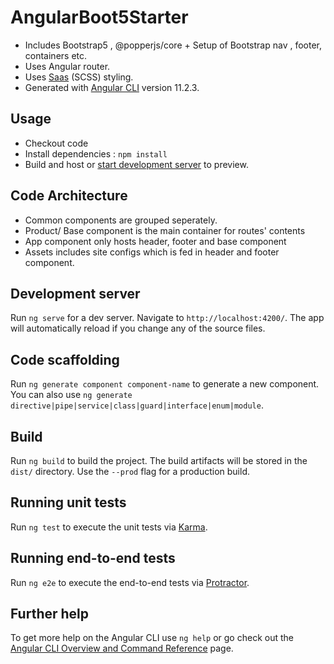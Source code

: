 # AngularBoot5Starter

* Includes Bootstrap5 , @popperjs/core + Setup of Bootstrap nav , footer, containers etc.
* Uses Angular router.
* Uses [Saas](https://sass-lang.com) (SCSS) styling.
* Generated with [Angular CLI](https://github.com/angular/angular-cli) version 11.2.3.

## Usage

* Checkout code
* Install dependencies : `npm install`
* Build and host or [start development server](#development-server) to preview.

## Code Architecture

* Common components are grouped seperately.
* Product/ Base component is the main container for routes' contents
* App component only hosts header, footer and base component
* Assets includes site configs which is fed in header and footer component.

## Development server

Run `ng serve` for a dev server. Navigate to `http://localhost:4200/`. The app will automatically reload if you change any of the source files.

## Code scaffolding

Run `ng generate component component-name` to generate a new component. You can also use `ng generate directive|pipe|service|class|guard|interface|enum|module`.

## Build

Run `ng build` to build the project. The build artifacts will be stored in the `dist/` directory. Use the `--prod` flag for a production build.

## Running unit tests

Run `ng test` to execute the unit tests via [Karma](https://karma-runner.github.io).

## Running end-to-end tests

Run `ng e2e` to execute the end-to-end tests via [Protractor](http://www.protractortest.org/).

## Further help

To get more help on the Angular CLI use `ng help` or go check out the [Angular CLI Overview and Command Reference](https://angular.io/cli) page.
